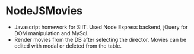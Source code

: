 # NodeJSMovies
- Javascript homework for SIIT. Used Node Express backend, jQuery for DOM manipulation and MySql.
- Render movies from the DB after selecting the director. Movies can be edited with modal or deleted from the table.
